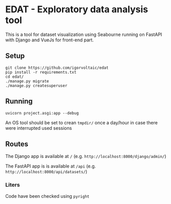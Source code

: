 # EDAT - Exploratory data analysis tool

This is a tool for dataset visualization using Seabourne running on FastAPI with Django and VueJs for front-end part. 

## Setup

```
git clone https://github.com/igorvoltaic/edat
pip install -r requirements.txt
cd edat/
./manage.py migrate
./manage.py createsuperuser 
```

## Running

```
uvicorn project.asgi:app --debug
```
An OS tool should be set to crean `tmpdir/` once a day/hour in case there were interrupted used sessions

## Routes

The Django app is available at `/` (e.g. `http://localhost:8000/django/admin/`)

The FastAPI app is is available at `/api` (e.g. `http://localhost:8000/api/datasets/`)


### Liters

Code have been checked using `pyright`

